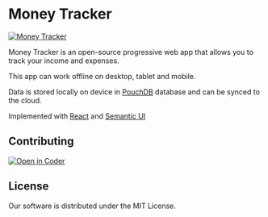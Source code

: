 # Money Tracker

[![Money Tracker](https://moneytracker.cc/assets/screenshot.png)](https://app.moneytracker.cc)

Money Tracker is an open-source progressive web app that allows you to track your income and expenses.

This app can work offline on desktop, tablet and mobile.

Data is stored locally on device in [PouchDB](https://pouchdb.com/) database and can be synced to the cloud.

Implemented with [React](https://github.com/facebook/react) and [Semantic UI](https://github.com/Semantic-Org/Semantic-UI-React)

## Contributing

[![Open in Coder](https://cdn.coder.com/embed-button.svg)](https://demo.cdr.dev/wac/build?template_oauth_service=github&template_url=https://github.com/IAmHughes/money-tracker&template_ref=main&template_filepath=.coder/coder.yaml)

## License
Our software is distributed under the MIT License.
